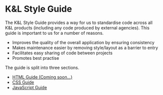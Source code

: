 # K&L Style Guide

The K&L Style Guide provides a way for us to standardise code across all K&L products (including any code produced by external agencies). This guide is important to us for a number of reasons.

* Improves the quality of the overall application by ensuring consistency
* Makes maintenance easier by removing style/layout as a barrier to entry
* Facilitates easy sharing of code between projects
* Promotes best practise

The guide is split into three sections.

* [HTML Guide (Coming soon...)](blob/master/html.md)
* [CSS Guide](blob/master/css.md)
* [JavaScript Guide](blob/master/js.md)
